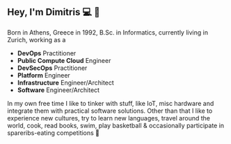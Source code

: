 ## Hey, I'm Dimitris :computer: :wave:

Born in Athens, Greece in 1992, B.Sc. in Informatics, currently living in Zurich, working as a 
- **DevOps** Practitioner
- **Public Compute Cloud** Engineer
- **DevSecOps** Practitioner
- **Platform** Engineer
- **Infrastructure** Engineer/Architect
- **Software** Engineer/Architect

In my own free time I like to tinker with stuff, like IoT, misc hardware and integrate them with practical software solutions.
Other than that I like to experience new cultures, try to learn new languages, travel around the world, cook, read books, swim, play basketball & occasionally participate in spareribs-eating competitions 🍖

